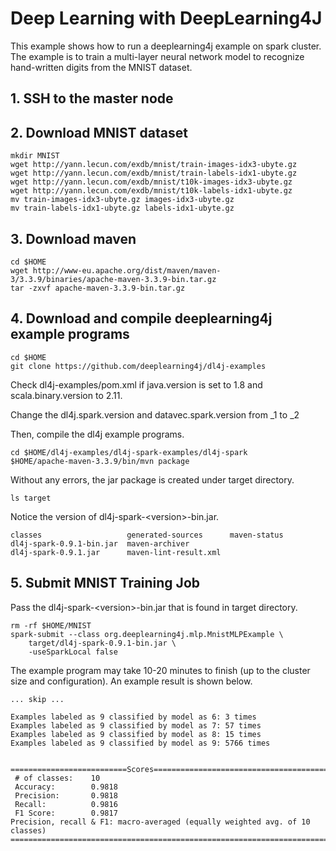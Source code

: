 # Deep Learning with DeepLearning4J

This example shows how to run a deeplearning4j example on spark cluster. The example is to train a multi-layer neural network model to recognize hand-written digits from the MNIST dataset.

## 1. SSH to the master node

## 2. Download MNIST dataset

```shell
mkdir MNIST
wget http://yann.lecun.com/exdb/mnist/train-images-idx3-ubyte.gz
wget http://yann.lecun.com/exdb/mnist/train-labels-idx1-ubyte.gz
wget http://yann.lecun.com/exdb/mnist/t10k-images-idx3-ubyte.gz
wget http://yann.lecun.com/exdb/mnist/t10k-labels-idx1-ubyte.gz
mv train-images-idx3-ubyte.gz images-idx3-ubyte.gz
mv train-labels-idx1-ubyte.gz labels-idx1-ubyte.gz
```

## 3. Download maven

```shell
cd $HOME
wget http://www-eu.apache.org/dist/maven/maven-3/3.3.9/binaries/apache-maven-3.3.9-bin.tar.gz
tar -zxvf apache-maven-3.3.9-bin.tar.gz
```

## 4. Download and compile deeplearning4j example programs
```shell
cd $HOME
git clone https://github.com/deeplearning4j/dl4j-examples
```
Check dl4j-examples/pom.xml if java.version is set to 1.8 and scala.binary.version to 2.11.

Change the dl4j.spark.version and datavec.spark.version from \_1 to \_2

Then, compile the dl4j example programs.

```shell
cd $HOME/dl4j-examples/dl4j-spark-examples/dl4j-spark
$HOME/apache-maven-3.3.9/bin/mvn package
```

Without any errors, the jar package is created under target directory.

```shell
ls target
```

Notice the version of dl4j-spark-&lt;version&gt;-bin.jar.

```
classes                   generated-sources      maven-status
dl4j-spark-0.9.1-bin.jar  maven-archiver
dl4j-spark-0.9.1.jar      maven-lint-result.xml

```

## 5. Submit MNIST Training Job

Pass the dl4j-spark-&lt;version&gt;-bin.jar that is found in target directory.

```shell
rm -rf $HOME/MNIST
spark-submit --class org.deeplearning4j.mlp.MnistMLPExample \
    target/dl4j-spark-0.9.1-bin.jar \
    -useSparkLocal false
```
The example program may take 10-20 minutes to finish (up to the cluster size and configuration). An example result is shown below.

```
... skip ...

Examples labeled as 9 classified by model as 6: 3 times
Examples labeled as 9 classified by model as 7: 57 times
Examples labeled as 9 classified by model as 8: 15 times
Examples labeled as 9 classified by model as 9: 5766 times


==========================Scores========================================
 # of classes:    10
 Accuracy:        0.9818
 Precision:       0.9818
 Recall:          0.9816
 F1 Score:        0.9817
Precision, recall & F1: macro-averaged (equally weighted avg. of 10 classes)
========================================================================
```
